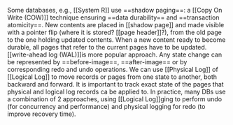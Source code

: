 Some databases, e.g., [[System R]] use ==shadow paging==: a [[Copy On Write (COW)]] technique ensuring ==data durability== and ==transaction atomicity==. New contents are placed in [[shadow page]] and made visible with a pointer flip (where it is stored? [[page header]]?), from the old page to the one holding updated contents.
When a new content ready to become durable, all pages that refer to the current pages have to be updated.
[[write-ahead log (WAL)]]is more popular approach.
Any state change can be represented by ==before-image==, ==after-image== or by corresponding redo and undo operations. 
We can use [[Physical Log]] of [[Logical Log]]  to move records or pages from one state to another, both backward and forward. It is important to track exact state of the pages that physical and logical log records ca be applied to.
In practice, many DBs use a combination of 2 approaches, using [[Logical Log]]ging to perform undo (for concurrency and performance) and physical logging for redo (to improve recovery time).